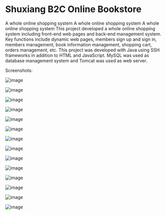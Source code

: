 # Shuxiang B2C Online Bookstore
A whole online shopping system
A whole online shopping system
A whole online shopping system
This project developed a whole online shopping system including front-end web pages and back-end management system. Key functions include dynamic web pages, members sign up and sign in, members management, book information management, shopping cart, orders management, etc. This project was developed with Java using SSH frameworks in addition to HTML and JavaScript. MySQL was used as database management system and Tomcat was used as web server.

Screenshots:

![image](https://github.com/ArthurHuo/shuxiang-online-bookstore/raw/master/images/01.jpg)

![image](https://github.com/ArthurHuo/shuxiang-online-bookstore/raw/master/images/02.jpg)

![image](https://github.com/ArthurHuo/shuxiang-online-bookstore/raw/master/images/03.jpg)

![image](https://github.com/ArthurHuo/shuxiang-online-bookstore/raw/master/images/04.jpg)

![image](https://github.com/ArthurHuo/shuxiang-online-bookstore/raw/master/images/05.jpg)

![image](https://github.com/ArthurHuo/shuxiang-online-bookstore/raw/master/images/06.jpg)

![image](https://github.com/ArthurHuo/shuxiang-online-bookstore/raw/master/images/07.jpg)

![image](https://github.com/ArthurHuo/shuxiang-online-bookstore/raw/master/images/08.jpg)

![image](https://github.com/ArthurHuo/shuxiang-online-bookstore/raw/master/images/09.jpg)

![image](https://github.com/ArthurHuo/shuxiang-online-bookstore/raw/master/images/10.jpg)

![image](https://github.com/ArthurHuo/shuxiang-online-bookstore/raw/master/images/11.jpg)

![image](https://github.com/ArthurHuo/shuxiang-online-bookstore/raw/master/images/12.jpg)

![image](https://github.com/ArthurHuo/shuxiang-online-bookstore/raw/master/images/13.jpg)

![image](https://github.com/ArthurHuo/shuxiang-online-bookstore/raw/master/images/14.jpg)
